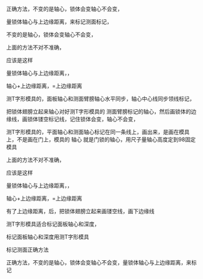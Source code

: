 正确方法，不变的是轴心，锁体会变轴心不会变，


量锁体轴心与上边缘距离，来标记测面标记，


不变的是轴心，锁体会变轴心不会变，

上面的方法不对不准确，

应该是这样

量锁体轴心与上边缘距离，，

轴心+上边缘距离，=上边缘距离


测T字形模具的，面板轴心和测面臂膀轴心水平同步，轴心中心线同步领线标记，

把锁体翅膀立起来轴心对好测T字形模具的
测面臂膀标记的轴心，然后画锁体的边缘线，画锁体镂空标记线，记住锁体会变，轴心不会变，


测T字形模具的，平面轴心和测面轴心标记在同一条线上，画出来，是画在模具上，不是画在门上，模具的 轴心 就是门锁的轴心，用尺子量轴心高度定到98固定模具


上面的方法不对不准确，

应该是这样

量锁体轴心与上边缘距离，，

轴心+上边缘距离，=上边缘距离


有了上边缘距离，后，把锁体翅膀立起来画镂空线，画下边缘线 


测T字形模具适合标记面板轴心和深度，

标记面板轴心和深度用测T字形模具

标记测面正确方法

正确方法，不变的是轴心，锁体会变轴心不会变，量锁体轴心与上边缘距离，来标记





